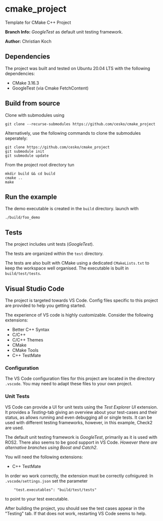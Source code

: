 cmake_project
=============

Template for CMake C++ Project

**Branch Info:** *GoogleTest* as default unit testing framework.

**Author:** Christian Koch


Dependencies
------------

The project was built and tested on Ubuntu 20.04 LTS with the following dependencies:
 - CMake 3.16.3
 - GoogleTest (via Cmake FetchContent)
 

Build from source
-----------------

Clone with submodules using
```
git clone --recurse-submodules https://github.com/cesko/cmake_project
```

Alternatively, use the following commands to clone the submodules seperately:
```
git clone https://github.com/cesko/cmake_project
git submodule init
git submodule update
```

From the project root directory tun
```
mkdir build && cd build
cmake ..
make
```

Run the example
---------------
The demo executable is created in the `build` directory. launch with

```./build/foo_demo```

Tests
-----
The project includes unit tests (*GoogleTest*).

The tests are organized within the `test` directory.

The tests are also built with CMake using a dedicated `CMakeLists.txt` to keep the workspace well organised. The executable is built in `build/test/tests`.

Visual Studio Code
------------------
The project is targeted towards VS Code. Config files specific to this project are provided to help you getting started. 

The experience of VS code is highly customizable. Consider the following extensions:
 - Better C++ Syntax
 - C/C++
 - C/C++ Themes
 - CMake
 - CMake Tools
 - C++ TestMate

### Configuration
The VS Code configuration files for this project are located in the directory `.vscode`. You may need to adapt these files to your own project.

### Unit Tests

VS Code can provide a UI for unit tests using the *Test Explorer UI* extension. It provides a *Testing*-tab giving an overview about your test-cases and their status, as allows running and even debugging all or single tests. It can be used with different testing frameworks, however, in this example, Check2 are used. 

The default unit testing framework is *GoogleTest*, primarily as it is used with ROS2. There also seems to be good support in VS Code. *However there are alternative branches using Boost and Catch2*.

You will need the following extensions:
 - C++ TestMate

In order wo work correctly, the extension must be correctly cofnigured: In `.vscode/settings.json` set the parameter
```
    "test.executables": "build/test/tests"
```
to point to your test executable.

After building the project, you should see the test cases appear in the "Testing" tab. If that does not work, restarting VS Code seems to help. 










